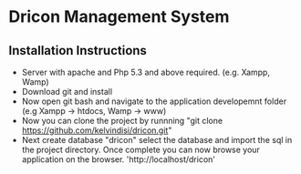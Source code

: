 # Dricon Management System
## Installation Instructions
* Server with apache and Php 5.3 and above required. (e.g. Xampp, Wamp)
* Download git and install
* Now open git bash and navigate to the application developemnt folder (e.g Xampp -> htdocs, Wamp -> www)
* Now you can clone the project by runnning "git clone https://github.com/kelvindisi/dricon.git"
* Next create database "dricon" select the database and import the sql in the project directory.
Once complete you can now browse your application on the browser.
'http://localhost/dricon'
